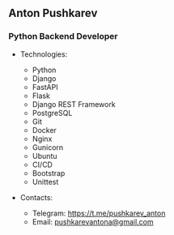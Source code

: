 ## Anton Pushkarev
### Python Backend Developer

- Technologies:
    - Python
    - Django
    - FastAPI
    - Flask
    - Django REST Framework
    - PostgreSQL
    - Git
    - Docker
    - Nginx
    - Gunicorn
    - Ubuntu
    - CI/CD
    - Bootstrap
    - Unittest


- Contacts: 
    - Telegram: https://t.me/pushkarev_anton
    - Email: pushkarevantona@gmail.com
